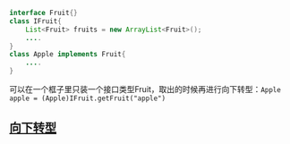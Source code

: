 ```java
interface Fruit{}
class IFruit{
    List<Fruit> fruits = new ArrayList<Fruit>();
    ....
}
class Apple implements Fruit{
    ....
}
```

可以在一个框子里只装一个接口类型Fruit，取出的时候再进行向下转型：`Apple apple = (Apple)IFruit.getFruit("apple")`

## [向下转型](https://blog.csdn.net/xyh269/article/details/52231944)